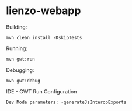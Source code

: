 # lienzo-webapp

Building:

    mvn clean install -DskipTests

Running:

    mvn gwt:run

Debugging:

    mvn gwt:debug

IDE - GWT Run Configuration

    Dev Mode parameters: -generateJsInteropExports
